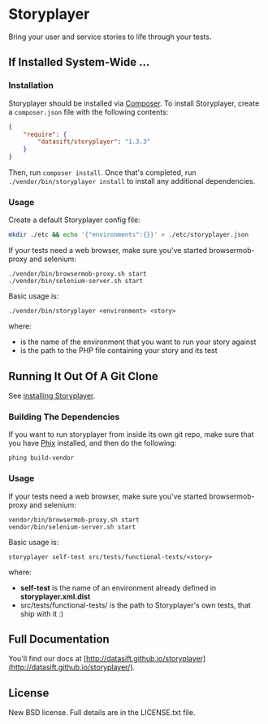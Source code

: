 # Storyplayer

Bring your user and service stories to life through your tests.

## If Installed System-Wide ...

### Installation

Storyplayer should be installed via [Composer](http://getcomposer.org/). To install Storyplayer, create a `composer.json` file with the following contents:

```json
{
    "require": {
        "datasift/storyplayer": "1.3.3"
    }
}
```

Then, run `composer install`. Once that's completed, run `./vendor/bin/storyplayer install` to install any additional dependencies.

### Usage

Create a default Storyplayer config file:

```bash
mkdir ./etc && echo '{"environments":{}}' > ./etc/storyplayer.json
```

If your tests need a web browser, make sure you've started browsermob-proxy and selenium:

```
./vendor/bin/browsermob-proxy.sh start
./vendor/bin/selenium-server.sh start
```

Basic usage is:

```
./vendor/bin/storyplayer <environment> <story>
```

where:

* <environment> is the name of the environment that you want to run your story against
* <story> is the path to the PHP file containing your story and its test

## Running It Out Of A Git Clone

See [installing Storyplayer](http://datasift.github.io/storyplayer/installation.html).

### Building The Dependencies

If you want to run storyplayer from inside its own git repo, make sure that you have [Phix](http://phix-project.org) installed, and then do the following:

```
phing build-vendor
```

### Usage

If your tests need a web browser, make sure you've started browsermob-proxy and selenium:

```
vendor/bin/browsermob-proxy.sh start
vendor/bin/selenium-server.sh start
```

Basic usage is:

```
storyplayer self-test src/tests/functional-tests/<story>
```

where:

* __self-test__ is the name of an environment already defined in __storyplayer.xml.dist__
* src/tests/functional-tests/<story> is the path to Storyplayer's own tests, that ship with it :)

## Full Documentation

You'll find our docs at [http://datasift.github.io/storyplayer](http://datasift.github.io/storyplayer/).

## License

New BSD license.  Full details are in the LICENSE.txt file.
